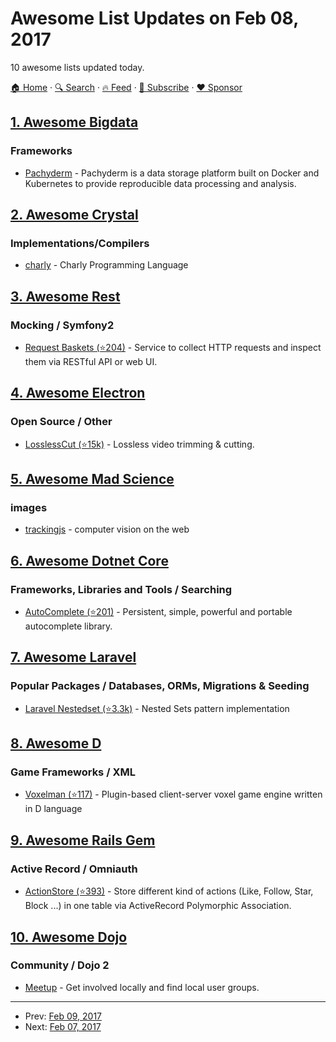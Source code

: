 # Awesome List Updates on Feb 08, 2017

10 awesome lists updated today.

[🏠 Home](/README.md) · [🔍 Search](https://www.trackawesomelist.com/search/) · [🔥 Feed](https://www.trackawesomelist.com/rss.xml) · [📮 Subscribe](https://trackawesomelist.us17.list-manage.com/subscribe?u=d2f0117aa829c83a63ec63c2f&id=36a103854c) · [❤️  Sponsor](https://github.com/sponsors/theowenyoung)



## [1. Awesome Bigdata](/content/newTendermint/awesome-bigdata/README.md)

### Frameworks

*   [Pachyderm](http://pachyderm.io/) - Pachyderm is a data storage platform built on Docker and Kubernetes to provide reproducible data processing and analysis.

## [2. Awesome Crystal](/content/veelenga/awesome-crystal/README.md)

### Implementations/Compilers

*   [charly](https://github.com/charly-lang) - Charly Programming Language

## [3. Awesome Rest](/content/marmelab/awesome-rest/README.md)

### Mocking / Symfony2

*   [Request Baskets (⭐204)](https://github.com/darklynx/request-baskets) - Service to collect HTTP requests and inspect them via RESTful API or web UI.

## [4. Awesome Electron](/content/sindresorhus/awesome-electron/README.md)

### Open Source / Other

*   [LosslessCut (⭐15k)](https://github.com/mifi/lossless-cut) - Lossless video trimming & cutting.

## [5. Awesome Mad Science](/content/feross/awesome-mad-science/README.md)

### images

*   [trackingjs](https://trackingjs.com/) - computer vision on the web

## [6. Awesome Dotnet Core](/content/thangchung/awesome-dotnet-core/README.md)

### Frameworks, Libraries and Tools / Searching

*   [AutoComplete (⭐201)](https://github.com/omerfarukz/autocomplete) - Persistent, simple, powerful and portable autocomplete library.

## [7. Awesome Laravel](/content/chiraggude/awesome-laravel/README.md)

### Popular Packages / Databases, ORMs, Migrations & Seeding

*   [Laravel Nestedset (⭐3.3k)](https://github.com/lazychaser/laravel-nestedset) - Nested Sets pattern implementation

## [8. Awesome D](/content/dlang-community/awesome-d/README.md)

### Game Frameworks / XML

*   [Voxelman (⭐117)](https://github.com/MrSmith33/voxelman) -  Plugin-based client-server voxel game engine written in D language

## [9. Awesome Rails Gem](/content/hothero/awesome-rails-gem/README.md)

### Active Record / Omniauth

*   [ActionStore (⭐393)](https://github.com/rails-engine/action-store) - Store different kind of actions (Like, Follow, Star, Block ...) in one table via ActiveRecord Polymorphic Association.

## [10. Awesome Dojo](/content/petk/awesome-dojo/README.md)

### Community / Dojo 2

*   [Meetup](https://www.meetup.com/topics/dojo/) - Get involved locally and find local user groups.

---

- Prev: [Feb 09, 2017](/content/2017/02/09/README.md)
- Next: [Feb 07, 2017](/content/2017/02/07/README.md)